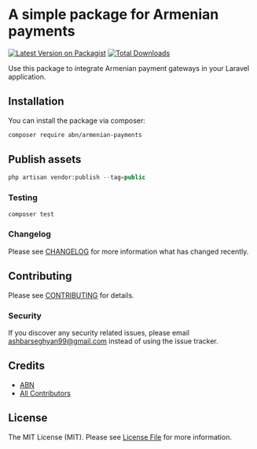 # A simple package for Armenian payments

[![Latest Version on Packagist](https://img.shields.io/packagist/v/abn/armenian-payments.svg?style=flat-square)](https://packagist.org/packages/abn/armenian-payments)
[![Total Downloads](https://img.shields.io/packagist/dt/abn/armenian-payments.svg?style=flat-square)](https://packagist.org/packages/abn/armenian-payments)

Use this package to integrate Armenian payment gateways in your Laravel application.

## Installation

You can install the package via composer:

```bash
composer require abn/armenian-payments
```

## Publish assets

```php
php artisan vendor:publish --tag=public

```

### Testing

```bash
composer test
```

### Changelog

Please see [CHANGELOG](CHANGELOG.md) for more information what has changed recently.

## Contributing

Please see [CONTRIBUTING](CONTRIBUTING.md) for details.

### Security

If you discover any security related issues, please email ashbarseghyan99@gmail.com instead of using the issue tracker.

## Credits

- [ABN](https://github.com/abn)
- [All Contributors](../../contributors)

## License

The MIT License (MIT). Please see [License File](LICENSE.md) for more information.
